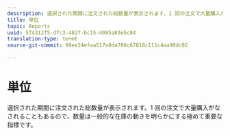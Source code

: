 ```yaml
---
description: 選択された期間に注文された総数量が表示されます。1 回の注文で大量購入がなされることもあるので、数量は一般的な在庫の動きを明らかにする極めて重要な指標です。
title: 単位
topic: Reports
uuid: 5f4312f5-d7c3-4827-bc15-4095a83e5c04
translation-type: tm+mt
source-git-commit: 99ee24efaa517e8da700c67818c111c4aa90dc02

---
```



# 単位

選択された期間に注文された総数量が表示されます。1 回の注文で大量購入がなされることもあるので、数量は一般的な在庫の動きを明らかにする極めて重要な指標です。

